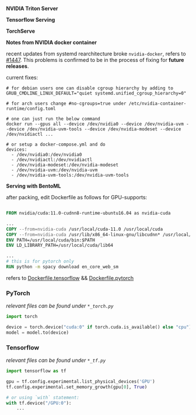 <b>NVIDIA Triton Server</b>

<b>Tensorflow Serving</b>

<b>TorchServe</b>

<b>Notes from NVIDIA docker container</b>

recent updates from systemd rearchitecture broke `nvidia-docker`, refers to [#1447](https://github.com/NVIDIA/nvidia-docker/issues/1447). This problems is confirmed to be in the process of fixing for **future releases**.

current fixes:

```shell
# for debian users one can disable cgroup hierarchy by adding to GRUB_CMDLINE_LINUX_DEFAULT="quiet systemd.unified_cgroup_hierarchy=0"

# for arch users change #no-cgroups=true under /etc/nvidia-container-runtime/config.toml

# one can just run the below command 
docker run --gpus all --device /dev/nvidia0 --device /dev/nvidia-uvm --device /dev/nvidia-uvm-tools --device /dev/nvidia-modeset --device /dev/nvidiactl ...

# or setup a docker-compose.yml and do
devices:
  - /dev/nvidia0:/dev/nvidia0
  - /dev/nvidiactl:/dev/nvidiactl
  - /dev/nvidia-modeset:/dev/nvidia-modeset
  - /dev/nvidia-uvm:/dev/nvidia-uvm
  - /dev/nvidia-uvm-tools:/dev/nvidia-uvm-tools
```


<b>Serving with BentoML</b>

after packing, edit Dockerfile as follows for GPU-supports:

```dockerfile

FROM nvidia/cuda:11.0-cudnn8-runtime-ubuntu16.04 as nvidia-cuda

...
COPY --from=nvidia-cuda /usr/local/cuda-11.0 /usr/local/cuda
COPY --from=nvidia-cuda /usr/lib/x86_64-linux-gnu/libcudnn* /usr/local/cuda/lib64/
ENV PATH=/usr/local/cuda/bin:$PATH
ENV LD_LIBRARY_PATH=/usr/local/cuda/lib64

...
# this is for pytorch only
RUN python -m spacy download en_core_web_sm

```

refers to [Dockerfile.tensorflow](utils/Dockerfile.tensorflow) && [Dockerfile.pytorch](utils/Dockerfile.pytorch)

### PyTorch

_relevant files can be found under `*_torch.py`_

```python
import torch

device = torch.device("cuda:0" if torch.cuda.is_available() else "cpu")
model = model.to(device)
```

### Tensorflow

_relevant files can be found under `*_tf.py`_

```python
import tensorflow as tf

gpu = tf.config.experimental.list_physical_devices('GPU')
tf.config.experimental.set_memory_growth(gpu[0], True)

# or using `with` statement:
with tf.device("/GPU:0"):
    ...

```
